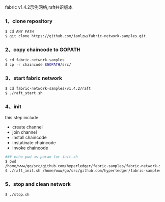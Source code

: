 fabric v1.4.2示例网络,raft共识版本

### 1、clone repository

```bash
$ cd ANY PATH
$ git clone https://github.com/iamlzw/fabric-network-samples.git
```
### 2、copy chaincode to GOPATH
```bash
$ cd fabric-network-samples
$ cp -r chaincode $GOPATH/src/
```

### 3、start fabric network

```bash
$ cd fabric-network-samples/v1.4.2/raft
$ ./raft_start.sh
```

### 4、init 
this step include 
- create channel
- join channel
- install chaincode
- instatinate chaincode
- invoke chaincode

```bash
### echo pwd as param for init.sh
$ pwd
/home/www/go/src/github.com/hyperledger/fabric-samples/fabric-network-samples/v1.4.2/raft
$ ./raft_init.sh /home/www/go/src/github.com/hyperledger/fabric-samples/fabric-network-samples/v1.4.2/raft
```

### 5、stop and clean network
```bash
$ ./stop.sh
```

